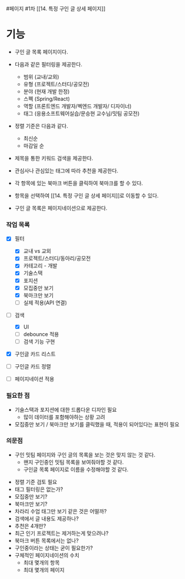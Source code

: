 #페이지 #1차 
[[14. 특정 구인 글 상세 페이지]]

# 기능
- 구인 글 목록 페이지이다.
- 다음과 같은 필터링을 제공한다.
	- 범위 (교내/교외)
	- 유형 (프로젝트/스터디/공모전)
	- 분야 (현재 개발 한정)
	- 스펙 (Spring/React)
	- 역할 (프론트엔드 개발자/벡엔드 개발자/ 디자이너)
	- 태그 (응용소프트웨어실습/문승현 교수님/밋팀 공모전)
- 정렬 기준은 다음과 같다.
	- 최신순
	- 마감일 순
- 제목을 통한 키워드 검색을 제공한다.

- 관심사나 관심있는 태그에 따라 추천을 제공한다.
- 각 항목에 있는 북마크 버튼을 클릭하여 북마크를 할 수 있다.
- 항목을 선택하여 [[14. 특정 구인 글 상세 페이지]]로 이동할 수 있다.
- 구인 글 목록은 페이지네이션으로 제공한다.


### 작업 목록
* [x] 필터
	* [x] 교내 vs 교외
	* [x] 프로젝트/스터디/동아리/공모전
	* [x] 카테고리 - 개발
	* [x] 기술스택
	* [x] 포지션
	* [x] 모집중만 보기
	* [x] 북마크만 보기
	* [ ] 실제 적용(API 연결)
* [ ] 검색
	* [x] UI
	* [ ] debounce 적용
	* [ ] 검색 기능 구현
* [x] 구인글 카드 리스트
* [ ] 구인글 카드 정렬
* [ ] 페이지네이션 적용


### 필요한 점
* 기술스택과 포지션에 대한 드롭다운 디자인 필요
	* 많이 데이터를 포함해야하는 상황 고려
* 모집중만 보기 / 북마크만 보기를 클릭했을 때, 적용이 되어있다는 표현이 필요


### 의문점
* 구인 밋팀 페이지와 구인 글의 목록을 보는 것은 맞지 않는 것 같다.
	* 왠지 구인중인 밋팀 목록을 보여줘야할 것 같다.
	* 구인글 목록 페이지로 이름을 수정해야할 것 같다.
- 정렬 기준 검토 필요
- 태그 필터링은 없는가?
- 모집중만 보기?
- 북마크만 보기?
- 차라리 수업 태그만 보기 같은 것은 어떨까?
- 검색에서 글 내용도 제공하나?
- 추천은 4개만?
- 최근 인기 프로젝트는 제거하는게 맞으려나?
- 북마크 버튼 목록에서는 없나?
- 구인중이라는 상태는 굳이 필요한가?
- 구체적인 페이지네이션의 수치
	- 최대 몇개의 항목
	- 최대 몇개의 페이지
